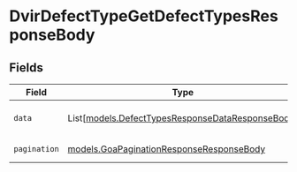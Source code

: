 # DvirDefectTypeGetDefectTypesResponseBody


## Fields

| Field                                                                                                | Type                                                                                                 | Required                                                                                             | Description                                                                                          |
| ---------------------------------------------------------------------------------------------------- | ---------------------------------------------------------------------------------------------------- | ---------------------------------------------------------------------------------------------------- | ---------------------------------------------------------------------------------------------------- |
| `data`                                                                                               | List[[models.DefectTypesResponseDataResponseBody](../models/defecttypesresponsedataresponsebody.md)] | :heavy_check_mark:                                                                                   | List of defect types.                                                                                |
| `pagination`                                                                                         | [models.GoaPaginationResponseResponseBody](../models/goapaginationresponseresponsebody.md)           | :heavy_check_mark:                                                                                   | Pagination parameters.                                                                               |